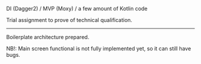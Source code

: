 DI (Dagger2) / MVP (Moxy) / a few amount of Kotlin code

Trial assignment to prove of technical qualification.

---

Boilerplate architecture prepared.

NB!: Main screen functional is not fully implemented yet, so it can still have bugs.
